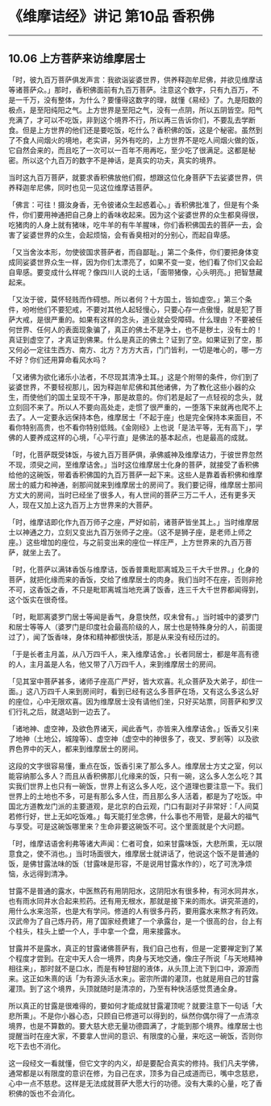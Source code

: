 # 《维摩诘经》讲记 第10品 香积佛

------

## 10.06 上方菩萨来访维摩居士

「时，彼九百万菩萨俱发声言：我欲诣娑婆世界，供养释迦牟尼佛，并欲见维摩诘等诸菩萨众。」那时，香积佛面前有九百万菩萨。注意这个数字，只有九百万，不是一千万，没有整体，为什么？要懂得这数字的理，就懂《易经》了。九是阳数的极点，是至阳纯阳之气。上方世界是至阳之气，没有一点阴，所以五阴皆空。阳气充满了，才可以不吃饭，非到这个境界不行，所以再三告诉你们，不要乱去学断食。但是上方世界的他们还是要吃饭，吃什么？香积佛的饭，这是个秘密。虽然到了不食人间烟火的境地，老实讲，另外有吃的，上方世界不是吃人间烟火做的饭，它自然会来的，而且吃了一次可以一百年不用再吃，至少吃了很满足。这都是秘密。所以这个九百万的数字不是神话，是真实的功夫，真实的境界。

当时这九百万菩萨，就要求香积佛放他们假，想跟这位化身菩萨下去娑婆世界，供养释迦牟尼佛，同时也见一见这位维摩诘菩萨。

「佛言：可往！摄汝身香，无令彼诸众生起惑着心。」香积佛批准了，但是有个条件，你们要用神通把自己身上的香味收起来。因为这个娑婆世界的众生都臭得很，吃猪肉的人身上就有猪味，吃牛羊的有牛羊腥味，你们香积佛国去的菩萨一去，会害了娑婆世界的众生，会起烦恼，会有香臭相对的分别心，而起自卑感。

「又当舍汝本形，勿使彼国求菩萨者，而自鄙耻。」第二个条件，你们要把身体变成同娑婆世界众生一样，因为你们太漂亮了，如果不变一变，他们看了你们又会起自卑感。要变成什么样呢？像四川人说的土话，「面带猪像，心头明亮。」把智慧藏起来。

「又汝于彼，莫怀轻贱而作碍想。所以者何？十方国土，皆如虚空。」第三个条件，吩咐他们不要犯戒，不要对其他人起轻慢心，只要心存一点傲慢，就是犯了菩萨大戒，是很严重的。如果有这样的念头，道业就会受障碍。什么理由？不要被任何世界、任何人的表面现象骗了，真正的佛土不是净土，也不是秽土，没有土的！真证到虚空了，才真证到佛果。什么是真正的佛土？证到了空。如果证到了空，那又何必一定往生西方、南方、北方？方方大吉，门门皆利，一切是唯心的，哪一方不好？你们还用算命看风水吗？

「又诸佛为欲化诸乐小法者，不尽现其清净土耳。」这是个附带的条件，你们到了娑婆世界，不要轻视那儿，因为释迦牟尼佛和其他诸佛，为了教化这些小器的众生，而使他们的国土呈现不干净，那是故意的。你们若是起了一点轻视的念头，就立刻回不来了。所以人不要向高处走，走惯了很严重的，一堕落下来就再也爬不上去了。人一定要永远保持本色，维摩居士「不起于座」也是完全保持本来面目，不看你特别高贵，也不看你特别低贱。《金刚经》上也说「是法平等，无有高下」，学佛的人要养成这样的心境，「心平行直」是佛法的基本起点，也是最高的成就。

「时，化菩萨既受钵饭，与彼九百万菩萨俱，承佛威神及维摩诘力，于彼世界忽然不现，须臾之间，至维摩诘舍。」当时这位维摩居士化身的菩萨，就接受了香积佛给他的这碗饭，带着香积佛国的九百万菩萨一起下来。这些人是靠着香积佛和维摩居士的威力和神通，剎那间就来到维摩居士的房间了。我们要记得，维摩居士那间方丈大的房间，当时已经坐了很多人，有人世间的菩萨三万二千人，还有更多天人，现在又加上这九百万上方世界来的大菩萨。

「时，维摩诘即化作九百万师子之座，严好如前，诸菩萨皆坐其上。」当时维摩居士以神通之力，立刻又变出九百万张师子之座。（这不是狮子座，是老师上师之座。）这些增加的座位，与之前变出来的座位一样庄严，上方世界来的九百万菩萨，就坐上去了。

「时，化菩萨以满钵香饭与维摩诘，饭香普熏毗耶离城及三千大千世界。」化身的菩萨，就把化缘而来的香饭，交给了维摩居士的肉身。我们当时不在座，否则非抢不可，这香饭之香，不只是毗耶离城当地充满了饭香，连三千大千世界都闻得到，这个饭实在很奇怪。

「时，毗耶离婆罗门居士等闻是香气，身意快然，叹未曾有。」当时城中的婆罗门和居士等等人（婆罗门是印度社会最高阶级的人，居士也是特殊身分的人，前面提过了），闻了饭香味，身体和精神都很快活，那是从来没有经历过的。

「于是长者主月盖，从八万四千人，来入维摩诘舍。」长者同居士，都是年高有德的人，主月盖是人名，他又带了八万四千人，来到维摩居士的房间。

「见其室中菩萨甚多，诸师子座高广严好，皆大欢喜。礼众菩萨及大弟子，却住一面。」这八万四千人来到房间时，看到已经有这么多菩萨在场，又有这么多这么好的座位，心中无限欢喜。因为维摩居士没有请他们坐，只好买站票，同菩萨和罗汉们行礼之后，就退站到一边去了。

「诸地神、虚空神，及欲色界诸天，闻此香气，亦皆来入维摩诘舍。」饭香又引来了地神（土地公，城隍等）、虚空神（虚空中的神很多了，夜叉、罗剎等）以及欲界色界中的天人，都来到维摩居士的房间。

这段的文字很容易懂，重点在饭，饭香引来了那么多人。维摩居士方丈之室，何以能容纳那么多人？而且从香积佛那儿化缘来的饭，只有一碗，这么多人怎么吃？其实我们世界上也只有一碗饭，世界上有这么多人吃，这个道理也要注意一下。我们世界上的土地也不多，可是有那么多人住，而且那么多人活着，都是为了吃饭。中国北方道教龙门派的主要道观，是北京的白云观，门口有副对子非常好：「人间莫若修行好，世上无如吃饭难。」每天能打坐念佛，什么事也不用管，是最大的福气与享受。可是这碗饭哪里来？生命非要这碗饭不可。这个里面就是个大问题。

「时，维摩诘语舍利弗等诸大声闻：仁者可食，如来甘露味饭，大悲所熏，无以限意食之，使不消也。」当时场面很大，维摩居士就讲话了，他说这个饭不是普通的饭，是佛甘露法味的饭（甘露味是形容，不是说用甘露水作的），吃了可洗净烦恼，永远得到清净。

甘露不是普通的露水，中医熬药有用阴阳水，这阴阳水有很多种，有河水同井水，也有雨水同井水合起来煎药。还有用无根水，那就是接下来的雨水。讲究茶道的，用什么水来泡茶，也是大有学问。修道的人有很多丹药，要用露水来熬才有药效。汉武帝为了自己炼丹药，用了国家经费建了一个承露台，是一个很高的台，台上有个柱头，柱头上塑一个人，手中拿一个盘，用来接露水。

甘露并不是露水，真正的甘露诸佛菩萨有，我们自己也有，但是一定要禅定到了某个程度才尝到。在定中天人合一境界，肉身与天地交通，像庄子所说「与天地精神相往来」，那时就不是口水，而是有种甘甜的液体，从头顶上流下到口中，源源而来。这正如朱熹的话「为有源头活水来」。密宗所谓的灌顶，也就是用自己的甘露灌顶。到了这个境界，头顶就随时是清凉的，乃至有种快活感觉贯通全身。

所以真正的甘露是很难得的，要如何才能成就甘露灌顶呢？就要注意下一句话「大悲所熏」。不是你小器心态，只顾自已修道可以得到的，纵然你偶尔得了一点清凉境界，也是不算数的。要大慈大悲无量功德圆满了，才能到那个境界。维摩居士也提醒当时在座大家，不要拿人世间的意识、有限度的心量，来吃这一碗饭，否则你吃下去也不消化。

这一段经文一看就懂，但它文字的内义，却是要配合真实的修持。我们凡夫学佛，通常都是以有限度的意识在修，为自己在求，顶多为自己成道而已，嘴中念慈悲，心中一点不慈悲。这样是无法成就菩萨大愿大行的功德。没有大乘的心量，吃了香积佛的饭也不会消化。

